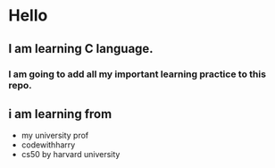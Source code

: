 # Hello 
## I am learning C language.
### I am going to add all my important learning practice to this repo.
## i am learning from 
 * my university prof 
 * codewithharry 
 * cs50 by harvard university
